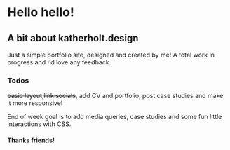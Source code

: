 # Hello hello!
## A bit about katherholt.design

Just a simple portfolio site, designed and created by me! A total work in progress and I'd love any feedback. 

### Todos
~~basic layout~~,~~link socials~~, add CV and portfolio, post case studies and make it more responsive!

End of week goal is to add media queries, case studies and some fun little interactions with CSS.

#### Thanks friends!
